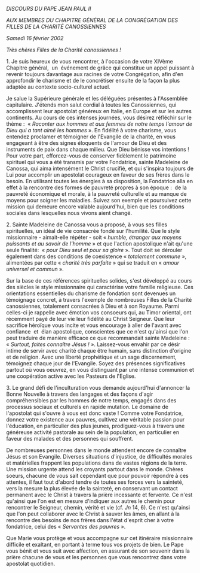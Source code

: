 *DISCOURS DU PAPE JEAN PAUL II*

*AUX MEMBRES DU CHAPITRE GÉNÉRAL DE LA CONGRÉGATION DES FILLES DE LA CHARITÉ CANOSSIENNES*

*Samedi 16 février 2002*

*Très chères Filles de la Charité canossiennes !*

1. Je suis heureux de vous rencontrer, à l'occasion de votre XIVème Chapitre général,  un  événement de grâce qui constitue un appel puissant à revenir toujours davantage aux racines de votre Congrégation, afin d'en approfondir le charisme et de le concrétiser ensuite de la façon la plus adaptée au contexte socio-culturel actuel.

Je salue la Supérieure générale et les déléguées présentes à l'Assemblée capitulaire. J'étends mon salut cordial à toutes les Canossiennes, qui accomplissent leur apostolat généreux en Italie, en Europe et sur les autres continents. Au cours de ces intenses journées, vous désirez réfléchir sur le thème :  « *Raconter aux hommes et aux femmes de notre temps l'amour de Dieu qui a tant aimé les hommes* ». En fidélité à votre charisme, vous entendez proclamer et témoigner de l'Evangile de la charité, en vous engageant à être des signes éloquents de l'amour de Dieu et des instruments de paix dans chaque milieu. Que Dieu bénisse vos intentions ! Pour votre part, efforcez-vous de conserver fidèlement le patrimoine spirituel qui vous a été transmis par votre Fondatrice, sainte Madeleine de Canossa, qui aima intensément le Christ crucifié, et qui s'inspira toujours de Lui pour accomplir un apostolat courageux en faveur de ses frères dans le besoin. En utilisant toutes les énergies à sa disposition, la Fondatrice alla en effet à la rencontre des formes de pauvreté propres à son époque :  de la pauvreté économique et morale, à la pauvreté culturelle et au manque de moyens pour soigner les maladies. Suivez son exemple et poursuivez cette mission qui demeure encore valable aujourd'hui, bien que les conditions sociales dans lesquelles nous vivons aient changé.

2. Sainte Madeleine de Canossa vous a proposé, à vous ses filles spirituelles, un idéal de vie consacrée fondé sur l'humilité. Que le style missionnaire - aimait-elle répéter - soit « *humble, étranger aux moyens puissants et au savoir de l'homme* » et que l'action apostolique n'ait qu'une seule finalité:  « *pour Dieu seul et pour sa gloire* ». Tout doit se dérouler également dans des conditions de coexistence « *totalement commune* », alimentées par cette « *charité très parfaite* » qui se traduit en « *amour universel et commun* ».

Sur la base de ces références spirituelles solides, s'est développé au cours des siècles le style missionnaire qui caractérise votre famille religieuse. Ces orientations essentielles du charisme de fondation sont devenues un témoignage concret, à travers l'exemple de nombreuses Filles de la Charité canossiennes, totalement consacrées à Dieu et à son Royaume. Parmi celles-ci je rappelle avec émotion vos consoeurs qui, au Timor oriental, ont récemment payé de leur vie leur fidélité au Christ Seigneur. Que leur sacrifice héroïque vous incite et vous encourage à aller de l'avant avec  confiance  et  élan apostolique, conscientes que ce n'est qu'ainsi que l'on peut traduire de manière efficace ce que recommandait sainte Madeleine :  « *Surtout, faites connaître Jésus !* ». Laissez-vous envahir par ce désir intime de servir avec charité chaque être humain, sans distinction d'origine et de religion. Avec une liberté prophétique et un sage discernement, témoignez chaque jour de l'Evangile. Soyez des présences significatives partout où vous oeuvrez, en vous distinguant par une intense communion et une coopération active avec les Pasteurs de l'Eglise.

3. Le grand défi de l'inculturation vous demande aujourd'hui d'annoncer la Bonne Nouvelle à travers des langages et des façons d'agir compréhensibles par les hommes de notre temps, engagés dans des processus sociaux et culturels en rapide mutation. Le domaine de l'apostolat qui s'ouvre à vous est donc vaste ! Comme votre Fondatrice, donnez votre existence aux pauvres, cultivez une véritable passion pour l'éducation, en particulier des plus jeunes, prodiguez-vous à travers une généreuse activité pastorale au sein de la population, en particulier en faveur des malades et des personnes qui souffrent.

De nombreuses personnes dans le monde attendent encore de connaître Jésus et son Evangile. Diverses situations d'injustice, de difficultés morales et matérielles frappent les populations dans de vastes régions de la terre. Une mission urgente attend les croyants partout dans le monde. Chères soeurs, chacune de vous sait cependant que pour pouvoir répondre à ces attentes, il faut tout d'abord tendre de toutes ses forces vers la sainteté, vers la mesure la plus élevée de la sainteté, en conservant un contact permanent avec le Christ à travers la prière incessante et fervente. Ce n'est qu'ainsi que l'on est en mesure d'indiquer aux autres le chemin pour rencontrer le Seigneur, chemin, vérité et vie (cf. *Jn* 14, 6). Ce n'est qu'ainsi que l'on peut collaborer avec le Christ à sauver les âmes, en allant à la rencontre des besoins de nos frères dans l'état d'esprit cher à votre fondatrice, celui des « *Servantes des pauvres* ».

Que Marie vous protège et vous accompagne sur cet itinéraire missionnaire difficile et exaltant, en portant à terme tous vos projets de bien. Le Pape vous bénit et vous suit avec affection, en assurant de son souvenir dans la prière chacune de vous et les personnes que vous rencontrez dans votre apostolat quotidien.